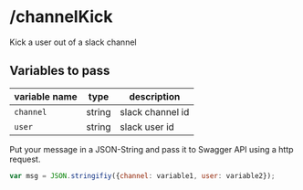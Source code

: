 # /channelKick

Kick a user out of a slack channel

## Variables to pass

| variable name  | type | description |
| ------------- | ------------- | ------------- | 
| `channel` | string  | slack channel id |
| `user` | string | slack user id |

Put your message in a JSON-String and pass it to Swagger API using a http request.

```javascript
var msg = JSON.stringifiy({channel: variable1, user: variable2});
```

